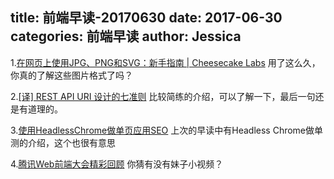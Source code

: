 title: 前端早读-20170630
date: 2017-06-30
categories: 前端早读
author: Jessica
---
1.[在网页上使用JPG、PNG和SVG：新手指南 | Cheesecake Labs](http://zcfy.cc/article/jpg-png-and-svg-on-the-web-a-beginner-039-s-guide-cheesecake-labs-3211.html?hmsr=toutiao.io&utm_medium=toutiao.io&utm_source=toutiao.io)
用了这么久，你真的了解这些图片格式了吗？

2.[[译] REST API URI 设计的七准则](https://github.com/jasonGeng88/blog/blob/master/201706/rest-api.md?hmsr=toutiao.io&utm_medium=toutiao.io&utm_source=toutiao.io)
比较简练的介绍，可以了解一下，最后一句还是有道理的。


3.[使用HeadlessChrome做单页应用SEO](http://imweb.io/topic/59524be72694079f71f50b0d)
上次的早读中有Headless Chrome做单测的介绍，这个也很有意思


4.[腾讯Web前端大会精彩回顾](https://mp.weixin.qq.com/s?__biz=MjM5MTA1MjAxMQ==&mid=2651226656&idx=1&sn=5463cbdc7a2e1053ad18c94f94636d80&chksm=bd495ba48a3ed2b2b3e54364363d3f825eab16ebf0d215bf82270899e44fa3e959ac3f1d82da&mpshare=1&srcid=0630Unl5EU9cGxFWkj7hHHEE&key=548748e81728d43e98f89f88ee11c34fac3aab034a54cc1ddda976a807af197c2e6265ac1955c1eefc141082773239d6f311c42820fb6b66f559c13cc5a28851ada18fdfcd25c4ecb5c61b48354f65a8&ascene=0&uin=MjAwNTQ4NjgyMQ%3D%3D&pass_ticket=OVZ5a0cLCjYDrp7O9PXszJN1FXP%2FonG%2FOdM5BR2gLeY5TU3Z1kcBTqOuIMEy7SAl)
你猜有没有妹子小视频？
